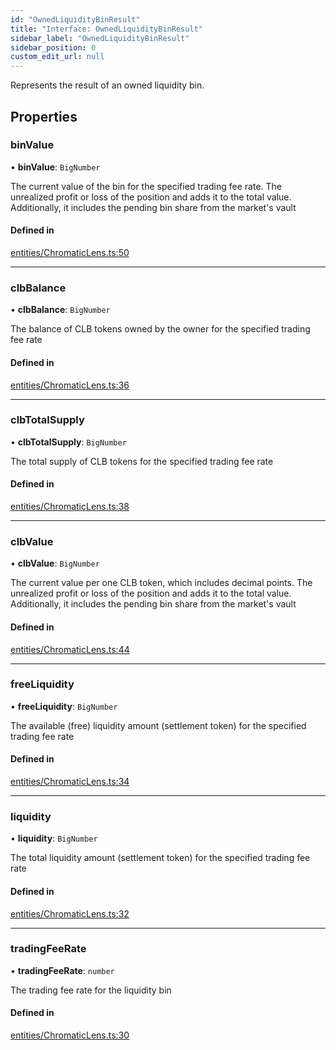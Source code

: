 ```yaml
---
id: "OwnedLiquidityBinResult"
title: "Interface: OwnedLiquidityBinResult"
sidebar_label: "OwnedLiquidityBinResult"
sidebar_position: 0
custom_edit_url: null
---
```


Represents the result of an owned liquidity bin.

## Properties

### binValue

• **binValue**: `BigNumber`

The current value of the bin for the specified trading fee rate.
The unrealized profit or loss of the position and adds it to the total value.
Additionally, it includes the pending bin share from the market's vault

#### Defined in

[entities/ChromaticLens.ts:50](https://github.com/chromatic-protocol/sdk/blob/666e7c1/packages/sdk-ethers-v5/src/entities/ChromaticLens.ts#L50)

___

### clbBalance

• **clbBalance**: `BigNumber`

The balance of CLB tokens owned by the owner for the specified trading fee rate

#### Defined in

[entities/ChromaticLens.ts:36](https://github.com/chromatic-protocol/sdk/blob/666e7c1/packages/sdk-ethers-v5/src/entities/ChromaticLens.ts#L36)

___

### clbTotalSupply

• **clbTotalSupply**: `BigNumber`

The total supply of CLB tokens for the specified trading fee rate

#### Defined in

[entities/ChromaticLens.ts:38](https://github.com/chromatic-protocol/sdk/blob/666e7c1/packages/sdk-ethers-v5/src/entities/ChromaticLens.ts#L38)

___

### clbValue

• **clbValue**: `BigNumber`

The current value per one CLB token, which includes decimal points.
The unrealized profit or loss of the position and adds it to the total value.
Additionally, it includes the pending bin share from the market's vault

#### Defined in

[entities/ChromaticLens.ts:44](https://github.com/chromatic-protocol/sdk/blob/666e7c1/packages/sdk-ethers-v5/src/entities/ChromaticLens.ts#L44)

___

### freeLiquidity

• **freeLiquidity**: `BigNumber`

The available (free) liquidity amount (settlement token) for the specified trading fee rate

#### Defined in

[entities/ChromaticLens.ts:34](https://github.com/chromatic-protocol/sdk/blob/666e7c1/packages/sdk-ethers-v5/src/entities/ChromaticLens.ts#L34)

___

### liquidity

• **liquidity**: `BigNumber`

The total liquidity amount (settlement token) for the specified trading fee rate

#### Defined in

[entities/ChromaticLens.ts:32](https://github.com/chromatic-protocol/sdk/blob/666e7c1/packages/sdk-ethers-v5/src/entities/ChromaticLens.ts#L32)

___

### tradingFeeRate

• **tradingFeeRate**: `number`

The trading fee rate for the liquidity bin

#### Defined in

[entities/ChromaticLens.ts:30](https://github.com/chromatic-protocol/sdk/blob/666e7c1/packages/sdk-ethers-v5/src/entities/ChromaticLens.ts#L30)
